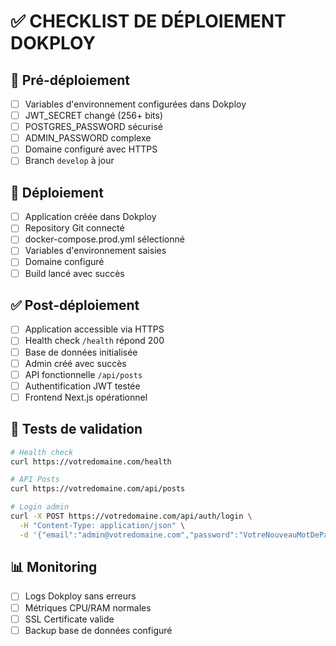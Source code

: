 # ✅ CHECKLIST DE DÉPLOIEMENT DOKPLOY

## 🔧 Pré-déploiement
- [ ] Variables d'environnement configurées dans Dokploy
- [ ] JWT_SECRET changé (256+ bits)
- [ ] POSTGRES_PASSWORD sécurisé
- [ ] ADMIN_PASSWORD complexe
- [ ] Domaine configuré avec HTTPS
- [ ] Branch `develop` à jour

## 🚀 Déploiement
- [ ] Application créée dans Dokploy
- [ ] Repository Git connecté
- [ ] docker-compose.prod.yml sélectionné
- [ ] Variables d'environnement saisies
- [ ] Domaine configuré
- [ ] Build lancé avec succès

## ✅ Post-déploiement
- [ ] Application accessible via HTTPS
- [ ] Health check `/health` répond 200
- [ ] Base de données initialisée
- [ ] Admin créé avec succès
- [ ] API fonctionnelle `/api/posts`
- [ ] Authentification JWT testée
- [ ] Frontend Next.js opérationnel

## 🧪 Tests de validation
```bash
# Health check
curl https://votredomaine.com/health

# API Posts
curl https://votredomaine.com/api/posts

# Login admin
curl -X POST https://votredomaine.com/api/auth/login \
  -H "Content-Type: application/json" \
  -d '{"email":"admin@votredomaine.com","password":"VotreNouveauMotDePasse"}'
```

## 📊 Monitoring
- [ ] Logs Dokploy sans erreurs
- [ ] Métriques CPU/RAM normales
- [ ] SSL Certificate valide
- [ ] Backup base de données configuré
